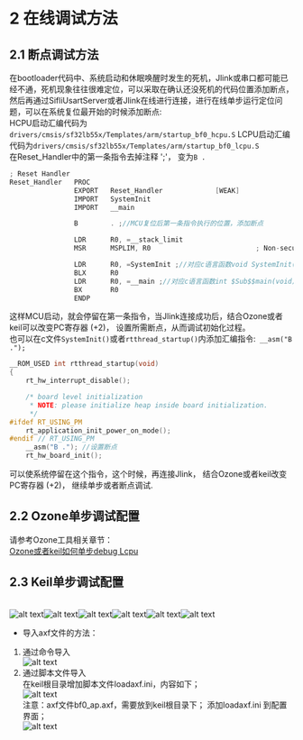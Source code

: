 # 2 在线调试方法
## 2.1 断点调试方法
在bootloader代码中、系统启动和休眠唤醒时发生的死机，Jlink或串口都可能已经不通，死机现象往往很难定位，可以采取在确认还没死机的代码位置添加断点，然后再通过SifliUsartServer或者Jlink在线进行连接，进行在线单步运行定位问题，可以在系统复位最开始的时候添加断点:<br>
HCPU启动汇编代码为`drivers/cmsis/sf32lb55x/Templates/arm/startup_bf0_hcpu.S`
LCPU启动汇编代码为`drivers/cmsis/sf32lb55x/Templates/arm/startup_bf0_lcpu.S`
<br>在Reset_Handler中的第一条指令去掉注释 ';'， 变为`B .`
```c
; Reset Handler
Reset_Handler   PROC
                EXPORT   Reset_Handler             [WEAK]
                IMPORT   SystemInit
                IMPORT   __main

                B        . ;//MCU复位后第一条指令执行的位置，添加断点

                LDR      R0, =__stack_limit
                MSR      MSPLIM, R0                          ; Non-secure version of MSPLIM is RAZ/WI

                LDR      R0, =SystemInit ;//对应c语言函数void SystemInit(void)
                BLX      R0
                LDR      R0, =__main ;//对应c语言函数int $Sub$$main(void)->rtthread_startup();
                BX       R0
                ENDP
```

这样MCU启动，就会停留在第一条指令，当Jlink连接成功后，结合Ozone或者keil可以改变PC寄存器 (+2)， 设置所需断点，从而调试初始化过程。<br>
也可以在c文件`SystemInit()`或者`rtthread_startup()`内添加汇编指令:` __asm("B .");`
```c
__ROM_USED int rtthread_startup(void)
{
    rt_hw_interrupt_disable();

    /* board level initialization
     * NOTE: please initialize heap inside board initialization.
     */
#ifdef RT_USING_PM
    rt_application_init_power_on_mode();
#endif // RT_USING_PM
    __asm("B ."); //设置断点
    rt_hw_board_init();
```
可以使系统停留在这个指令，这个时候，再连接Jlink， 结合Ozone或者keil改变PC寄存器 (+2)， 继续单步或者断点调试.

## 2.2 Ozone单步调试配置
请参考Ozone工具相关章节：<br>
[Ozone或者keil如何单步debug Lcpu](../tools/ozone.md/#42-ozone或者keil如何单步debug-lcpu)
## 2.3 Keil单步调试配置
<br>![alt text](./assets/icd/icd001.png)![alt text](./assets/icd/icd002.png)![alt text](./assets/icd/icd003.png)![alt text](./assets/icd/icd004.png)![alt text](./assets/icd/icd005.png)![alt text](./assets/icd/icd006.png)<br>
- 导入axf文件的方法：<br>
1. 通过命令导入
<br>![alt text](./assets/icd/icd007.png)<br>
2. 通过脚本文件导入<br>
在keil根目录增加脚本文件loadaxf.ini，内容如下；
<br>![alt text](./assets/icd/icd008.png)<br>
注意：axf文件bf0_ap.axf，需要放到keil根目录下；
添加loadaxf.ini 到配置界面；
<br>![alt text](./assets/icd/icd009.png)<br>
